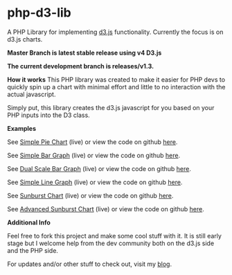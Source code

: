 # php-d3-lib

A PHP Library for implementing [d3.js](https://d3js.org/) functionality.  Currently the focus is on d3.js charts.

**Master Branch is latest stable release using v4 D3.js**

**The current development branch is releases/v1.3.**

**How it works**
This PHP library was created to make it easier for PHP devs to quickly spin up a chart with minimal effort and little to no interaction with the actual javascript.

Simply put, this library creates the d3.js javascript for you based on your PHP inputs into the D3 class.

**Examples**

See [Simple Pie Chart](http://projects.kojiflowers.com/php-d3-lib/examples/simple_pie_chart.php) (live) or view the code on github [here](https://github.com/kojiflowers/php-d3-lib/blob/master/examples/simple_pie_chart.php).

See [Simple Bar Graph](http://projects.kojiflowers.com/php-d3-lib/examples/simple_bar_graph.php) (live) or view the code on github [here](https://github.com/kojiflowers/php-d3-lib/blob/master/examples/simple_bar_graph.php).

See [Dual Scale Bar Graph](http://projects.kojiflowers.com/php-d3-lib/examples/dual_scale_bar_graph.php) (live) or view the code on github [here](https://github.com/kojiflowers/php-d3-lib/blob/master/examples/dual_scale_bar_graph.php).

See [Simple Line Graph](http://projects.kojiflowers.com/php-d3-lib/examples/simple_line_graph.php) (live) or view the code on github [here](https://github.com/kojiflowers/php-d3-lib/blob/master/examples/simple_line_graph.php).

See [Sunburst Chart](http://projects.kojiflowers.com/php-d3-lib/examples/sunburst_chart.php) (live) or view the code on github [here](https://github.com/kojiflowers/php-d3-lib/blob/master/examples/sunburst_chart.php).

See [Advanced Sunburst Chart](http://projects.kojiflowers.com/php-d3-lib/examples/advanced_sunburst_chart.php) (live) or view the code on github [here](https://github.com/kojiflowers/php-d3-lib/blob/master/examples/advanced_sunburst_chart.php).


**Additional Info**

Feel free to fork this project and make some cool stuff with it.  It is still early stage but I welcome help from the dev community both on the d3.js side and the PHP side.

For updates and/or other stuff to check out, visit my [blog](http://kojiflowers.com/category/php-d3-lib/).

